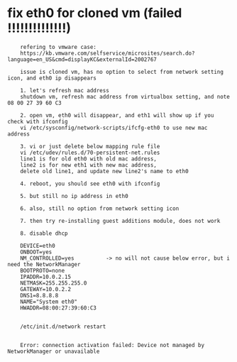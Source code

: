 # fix eth0 for cloned vm (failed !!!!!!!!!!!!!!)

        refering to vmware case:
        https://kb.vmware.com/selfservice/microsites/search.do?language=en_US&cmd=displayKC&externalId=2002767

        issue is cloned vm, has no option to select from network setting icon, and eth0 ip disappears

        1. let's refresh mac address
        shutdown vm, refresh mac address from virtualbox setting, and note 08 00 27 39 60 C3

        2. open vm, eth0 will disappear, and eth1 will show up if you check with ifconfig
        vi /etc/sysconfig/network-scripts/ifcfg-eth0 to use new mac address

        3. vi or just delete below mapping rule file
        vi /etc/udev/rules.d/70-persistent-net.rules
        line1 is for old eth0 with old mac address,
        line2 is for new eth1 with new mac address,
        delete old line1, and update new line2's name to eth0

        4. reboot, you should see eth0 with ifconfig

        5. but still no ip address in eth0

        6. also, still no option from network setting icon

        7. then try re-installing guest additions module, does not work

        8. disable dhcp

        DEVICE=eth0
        ONBOOT=yes
        NM_CONTROLLED=yes          -> no will not cause below error, but i need the NetworkManager 
        BOOTPROTO=none
        IPADDR=10.0.2.15
        NETMASK=255.255.255.0
        GATEWAY=10.0.2.2
        DNS1=8.8.8.8
        NAME="System eth0"
        HWADDR=08:00:27:39:60:C3


        /etc/init.d/network restart


        Error: connection activation failed: Device not managed by	NetworkManager or unavailable
